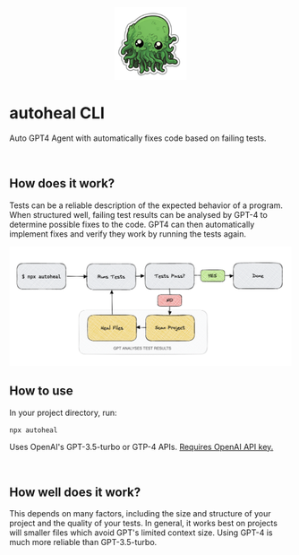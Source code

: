 <p align="center">
  <img src="https://raw.githubusercontent.com/dion-/autoheal/6aa72b7e5c1f7a72d93a16aed8e8c08265d10dfa/autoheal.png" width="130" alt="Autoheal Logo" />
</p>


# autoheal CLI

Auto GPT4 Agent with automatically fixes code based on failing tests.

<br/>

## How does it work?

Tests can be a reliable description of the expected behavior of a program. When structured well, failing test results can be analysed by GPT-4 to determine possible fixes to the code. GPT4 can then automatically implement fixes and verify they work by running the tests again.

<img src="https://raw.githubusercontent.com/dion-/autoheal/857b58e669e6d54ca6141cbf2cae56936d2d9dae/autoheal-diagram.png" alt="Autoheal Logo" />



<br/>

## How to use

In your project directory, run:
```
npx autoheal
```

Uses OpenAI's GPT-3.5-turbo or GTP-4 APIs. [Requires OpenAI API key.](https://beta.openai.com/)

<br/>

## How well does it work?

This depends on many factors, including the size and structure of your project and the quality of your tests. In general, it works best on projects will smaller files which avoid GPT's limited context size. Using GPT-4 is much more reliable than GPT-3.5-turbo.



